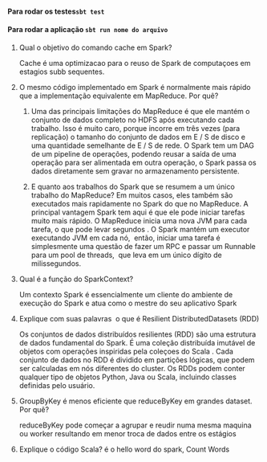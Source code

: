 
#### Para rodar os testes`sbt test`
#### Para rodar a aplicação `sbt run nome do arquivo`
1. Qual​ ​o​ ​objetivo​ ​do​ ​comando​ ​​cache​ ​​em​ ​Spark?

    Cache  é uma optimizacao para o reuso de Spark de computaçoes em estagios subb sequentes.  
2. O​ ​mesmo​ ​código​ ​implementado​ ​em​ ​Spark​ ​é​ ​normalmente​ ​mais​ ​rápido​ ​que​ ​a​ ​implementação​ ​equivalente​ ​em MapReduce.​ ​Por​ ​quê?
    
    1. Uma das principais limitações do MapReduce é que ele mantém o conjunto de dados completo no HDFS após
       executando cada trabalho. Isso é muito caro, porque incorre em três vezes (para replicação) o tamanho do conjunto de dados
       em E / S de disco e uma quantidade semelhante de E / S de rede. O Spark tem um DAG de um pipeline de operações,
       podendo reusar a saída de uma operação para ser alimentada em outra operação, o Spark passa os dados diretamente sem gravar no armazenamento persistente.
       
    2. E quanto aos trabalhos do Spark que se resumem a um único trabalho do MapReduce?
       Em muitos casos, eles também são executados mais rapidamente no Spark do que no MapReduce. A principal vantagem
       Spark tem aqui é que ele pode iniciar tarefas muito mais rápido.
       O MapReduce inicia uma nova JVM para cada tarefa, o que pode levar segundos 
       . O Spark mantém um executor executando JVM em cada nó,
        então, iniciar uma tarefa é simplesmente uma questão de fazer um RPC e passar um Runnable para um pool de threads,
        que leva em um único dígito de milissegundos.
    
3. Qual​ ​é​ ​a​ ​função​ ​do​ ​​SparkContext​?       
   
   Um contexto Spark é essencialmente um cliente do ambiente de execução do Spark e atua como o mestre do seu aplicativo Spark
    
4. Explique​ ​com​ ​suas​ ​palavras​ ​​ ​o​ ​que​ ​é​ ​​Resilient​ ​Distributed​ ​Datasets​​ ​(RDD)
   
      Os conjuntos de dados distribuídos resilientes (RDD) são uma estrutura de dados fundamental do Spark. É uma coleção distribuída imutável de objetos com operações inspiridas pela coleçoes do Scala . 
      Cada conjunto de dados no RDD é dividido em partições lógicas, que podem ser calculadas em nós diferentes do cluster. Os RDDs podem conter qualquer tipo de objetos Python, Java ou Scala, 
      incluindo classes definidas pelo usuário.  
   
5. GroupByKey​ ​​é​ ​menos​ ​eficiente​ ​que​ ​​reduceByKey​ ​​em​ ​grandes​ ​dataset.​ ​Por​ ​quê?
    ​​
    
    reduceByKey​ pode começar a agrupar e reudir numa mesma maquina ou worker resultando em menor troca de dados entre os estágios
 6. Explique o código Scala?
    é o hello word do spark, Count Words  
     
    

